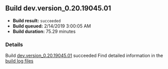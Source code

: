 ## Build dev.version_0.20.19045.01
- **Build result:** `succeeded`
- **Build queued:** 2/14/2019 3:00:05 AM
- **Build duration:** 75.29 minutes
### Details
Build [dev.version_0.20.19045.01](https://winappstudio.visualstudio.com/web/build.aspx?pcguid=a4ef43be-68ce-4195-a619-079b4d9834c2&builduri=vstfs%3a%2f%2f%2fBuild%2fBuild%2f27078) succeeded
Find detailed information in the [build log files](https://uwpctdiags.blob.core.windows.net/buildlogs/dev.version_0.20.19045.01_logs.zip)
